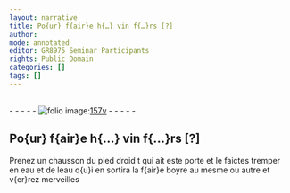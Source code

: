 ```yaml
---
layout: narrative
title: Po{ur} f{air}e h{…} vin f{…}rs [?]
author:
mode: annotated
editor: GR8975 Seminar Participants
rights: Public Domain
categories: []
tags: []
---
```


 <br/>- - - - - <a href="http://gallica.bnf.fr/ark:/12148/btv1b10500001g/f320.image"><img src="../assets/photo-icon.png" alt="folio image: " style="display:inline-block; margin-bottom:-3px;"/>157v</a> - - - - - <br/> 
## Po{ur} f{air}e h{…} vin f{…}rs [?]

 
<span class="foreign">Prenez un chausson du pied droid t qui ait este porte et le faictes tremper en eau et de leau q{u}i en sortira la f{air}e boyre au mesme ou autre et v{er}rez merveilles</span>
 